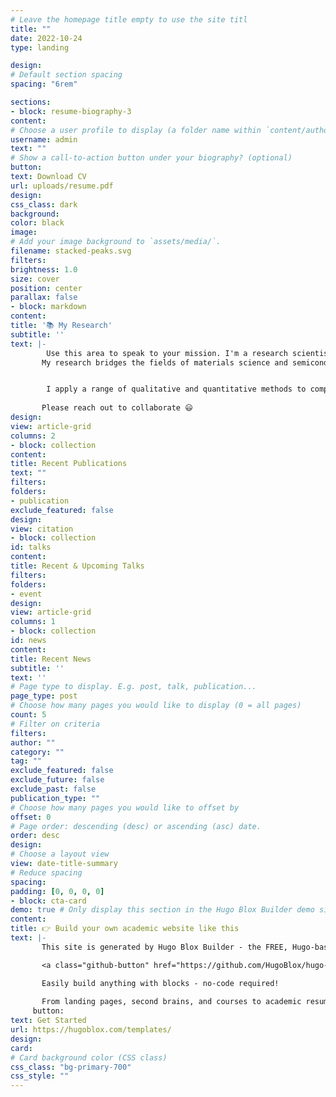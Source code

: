 ```yaml
---
# Leave the homepage title empty to use the site titl
title: ""
date: 2022-10-24
type: landing

design:
# Default section spacing
spacing: "6rem"

sections:
- block: resume-biography-3
content:
# Choose a user profile to display (a folder name within `content/authors/`)
username: admin
text: ""
# Show a call-to-action button under your biography? (optional)
button:
text: Download CV
url: uploads/resume.pdf
design:
css_class: dark
background:
color: black
image:
# Add your image background to `assets/media/`.
filename: stacked-peaks.svg
filters:
brightness: 1.0
size: cover
position: center
parallax: false
- block: markdown
content:
title: '📚 My Research'
subtitle: ''
text: |-
        Use this area to speak to your mission. I'm a research scientist in the Moonshot team at DeepMind. I blog about machine learning, deep learning, and moonshots.
       My research bridges the fields of materials science and semiconductor engineering, with a primary focus on defect dynamics and low-temperature annealing. On one front, I explore athermal Electron Wind Force (EWF) annealing as a novel technique to mitigate cold-rolling-induced residual stress and dislocation structures in metals and alloys such as FeCrAl. On the other, I apply EWF to restore electrical performance and structural integrity in wide-bandgap semiconductor devices, particularly those degraded by radiation exposure. This dual approach aims to advance energy-efficient, rapid, and damage-free recovery techniques for next-generation electronic and structural materials.


        I apply a range of qualitative and quantitative methods to comprehensively investigate the role of science and technology in the economy.
        
       Please reach out to collaborate 😃
design:
view: article-grid
columns: 2
- block: collection
content:
title: Recent Publications
text: ""
filters:
folders:
- publication
exclude_featured: false
design:
view: citation
- block: collection
id: talks
content:
title: Recent & Upcoming Talks
filters:
folders:
- event
design:
view: article-grid
columns: 1
- block: collection
id: news
content:
title: Recent News
subtitle: ''
text: ''
# Page type to display. E.g. post, talk, publication...
page_type: post
# Choose how many pages you would like to display (0 = all pages)
count: 5
# Filter on criteria
filters:
author: ""
category: ""
tag: ""
exclude_featured: false
exclude_future: false
exclude_past: false
publication_type: ""
# Choose how many pages you would like to offset by
offset: 0
# Page order: descending (desc) or ascending (asc) date.
order: desc
design:
# Choose a layout view
view: date-title-summary
# Reduce spacing
spacing:
padding: [0, 0, 0, 0]
- block: cta-card
demo: true # Only display this section in the Hugo Blox Builder demo site
content:
title: 👉 Build your own academic website like this
text: |-
       This site is generated by Hugo Blox Builder - the FREE, Hugo-based open source website builder trusted by 250,000+ academics like you.

       <a class="github-button" href="https://github.com/HugoBlox/hugo-blox-builder" data-color-scheme="no-preference: light; light: light; dark: dark;" data-icon="octicon-star" data-size="large" data-show-count="true" aria-label="Star HugoBlox/hugo-blox-builder on GitHub">Star</a>

       Easily build anything with blocks - no-code required!
       
       From landing pages, second brains, and courses to academic resumés, conferences, and tech blogs.
     button:
text: Get Started
url: https://hugoblox.com/templates/
design:
card:
# Card background color (CSS class)
css_class: "bg-primary-700"
css_style: ""
---
```

